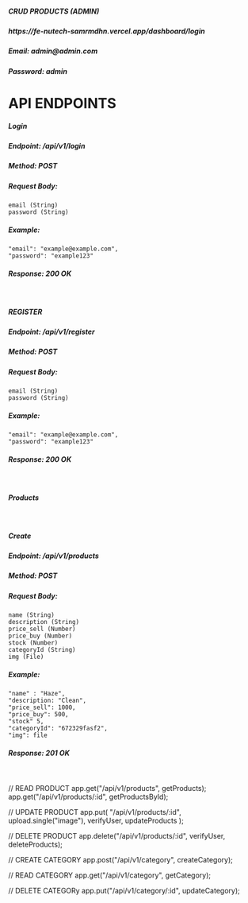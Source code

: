 <h5>CRUD PRODUCTS (ADMIN)</h5>
<h5>https://fe-nutech-samrmdhn.vercel.app/dashboard/login</h5>
<h5>Email: admin@admin.com</h5>
<h5>Password: admin</h5>

<h1>API ENDPOINTS</h1>

<h5>Login</h5>
<h5>Endpoint: /api/v1/login</h5>
<h5>Method: POST</h5>
<h5>Request Body: </h5>
    
    email (String)
    password (String)
    
<h5> Example: </h5> 

    "email": "example@example.com",
    "password": "example123"

<h5>Response: 200 OK</h5>

<br />

<h5>REGISTER</h5>
<h5>Endpoint: /api/v1/register</h5>
<h5>Method: POST </h5>
<h5>Request Body: </h5>

    email (String)
    password (String)
  
<h5> Example: </h5>

    "email": "example@example.com",
    "password": "example123"

<h5>Response: 200 OK</h5>

<br />

<h5>Products</h5>

<br />

<h5>Create</h5>
<h5>Endpoint: /api/v1/products</h5>
<h5>Method: POST</h5>
<h5>Request Body:</h5>

    name (String)
    description (String) 
    price_sell (Number)
    price_buy (Number)
    stock (Number)
    categoryId (String)
    img (File)
  
<h5>Example:</h5>

    "name" : "Haze",
    "description: "Clean",
    "price_sell": 1000,
    "price_buy": 500,
    "stock" 5,
    "categoryId": "672329fasf2",
    "img": file
   
<h5>Response: 201 OK</h5>


<br />


// READ PRODUCT
app.get("/api/v1/products", getProducts);
app.get("/api/v1/products/:id", getProductsById);

// UPDATE PRODUCT
app.put(
  "/api/v1/products/:id",
  upload.single("image"),
  verifyUser,
  updateProducts
);

// DELETE PRODUCT
app.delete("/api/v1/products/:id", verifyUser, deleteProducts);

// CREATE CATEGORY
app.post("/api/v1/category", createCategory);

// READ CATEGORY
app.get("/api/v1/category", getCategory);

// DELETE CATEGORy
app.put("/api/v1/category/:id", updateCategory);
